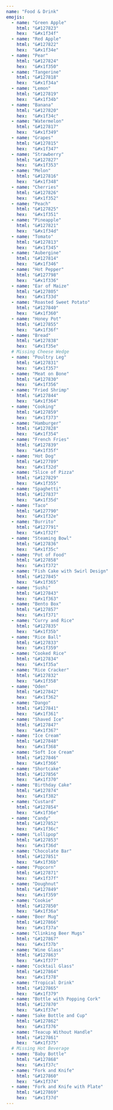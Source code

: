 ```yaml
---
name: "Food & Drink"
emojis:
  - name: "Green Apple"
    html: "&#127823"
    hex:  "&#x1f34f"
  - name: "Red Apple"
    html: "&#127822"
    hex:  "&#x1f34e"
  - name: "Pear"
    html: "&#127824"
    hex:  "&#x1f350"
  - name: "Tangerine"
    html: "&#127818"
    hex:  "&#x1f34a"
  - name: "Lemon"
    html: "&#127819"
    hex:  "&#x1f34b"       
  - name: "Banana"
    html: "&#127820"
    hex:  "&#x1f34c"
  - name: "Watermelon"
    html: "&#127817"
    hex:  "&#x1f349"
  - name: "Grapes"
    html: "&#127815"
    hex:  "&#x1f347"
  - name: "Strawberry"
    html: "&#127827"
    hex:  "&#x1f353"
  - name: "Melon"
    html: "&#127816"
    hex:  "&#x1f348"
  - name: "Cherries"
    html: "&#127826"
    hex:  "&#x1f352"
  - name: "Peach"
    html: "&#127825"
    hex:  "&#x1f351"
  - name: "Pineapple"
    html: "&#127821"
    hex:  "&#x1f34d"
  - name: "Tomato"
    html: "&#127813"
    hex:  "&#x1f345"
  - name: "Aubergine"
    html: "&#127814"
    hex:  "&#x1f346"
  - name: "Hot Pepper"
    html: "&#127798"
    hex:  "&#x1f336"
  - name: "Ear of Maize"
    html: "&#127805"
    hex:  "&#x1f33d"
  - name: "Roasted Sweet Potato"
    html: "&#127840"
    hex:  "&#x1f360"
  - name: "Honey Pot"
    html: "&#127855"
    hex:  "&#x1f36f"
  - name: "Bread"
    html: "&#127838"
    hex:  "&#x1f35e"
  # Missing Cheese Wedge
  - name: "Poultry Leg"
    html: "&#127831"
    hex:  "&#x1f357"
  - name: "Meat on Bone"
    html: "&#127830"
    hex:  "&#x1f356"
  - name: "Fried Shrimp"
    html: "&#127844"
    hex:  "&#x1f364"
  - name: "Cooking"
    html: "&#127859"
    hex:  "&#x1f373"
  - name: "Hamburger"
    html: "&#127828"
    hex:  "&#x1f354"
  - name: "French Fries"
    html: "&#127839"
    hex:  "&#x1f35f"
  - name: "Hot Dog"
    html: "&#127789"
    hex:  "&#x1f32d"
  - name: "Slice of Pizza"
    html: "&#127829"
    hex:  "&#x1f355"
  - name: "Spaghetti"
    html: "&#127837"
    hex:  "&#x1f35d"
  - name: "Taco"
    html: "&#127790"
    hex:  "&#x1f32e"
  - name: "Burrito"
    html: "&#127791"
    hex:  "&#x1f32f"
  - name: "Steaming Bowl"
    html: "&#127836"
    hex:  "&#x1f35c"
  - name: "Pot of Food"
    html: "&#127858"
    hex:  "&#x1f372"
  - name: "Fish Cake with Swirl Design"
    html: "&#127845"
    hex:  "&#x1f365"
  - name: "Sushi"
    html: "&#127843"
    hex:  "&#x1f363"
  - name: "Bento Box"
    html: "&#127857"
    hex:  "&#x1f371"
  - name: "Curry and Rice"
    html: "&#127835"
    hex:  "&#x1f35b"
  - name: "Rice Ball"
    html: "&#127833"
    hex:  "&#x1f359"
  - name: "Cooked Rice"
    html: "&#127834"
    hex:  "&#x1f35a"
  - name: "Rice Cracker"
    html: "&#127832"
    hex:  "&#x1f358"
  - name: "Oden"
    html: "&#127842"
    hex:  "&#x1f362"
  - name: "Dango"
    html: "&#127841"
    hex:  "&#x1f361"
  - name: "Shaved Ice"
    html: "&#127847"
    hex:  "&#x1f367"
  - name: "Ice Cream"
    html: "&#127848"
    hex:  "&#x1f368"
  - name: "Soft Ice Cream"
    html: "&#127846"
    hex:  "&#x1f366"
  - name: "Shortcake"
    html: "&#127856"
    hex:  "&#x1f370"
  - name: "Birthday Cake"
    html: "&#127874"
    hex:  "&#x1f382"
  - name: "Custard"
    html: "&#127854"
    hex:  "&#x1f36e"
  - name: "Candy"
    html: "&#127852"
    hex:  "&#x1f36c"
  - name: "Lollipop"
    html: "&#127853"
    hex:  "&#x1f36d"
  - name: "Chocolate Bar"
    html: "&#127851"
    hex:  "&#x1f36b"
  - name: "Popcorn"
    html: "&#127871"
    hex:  "&#x1f37f"
  - name: "Doughnut"
    html: "&#127849"
    hex:  "&#x1f359"
  - name: "Cookie"
    html: "&#127850"
    hex:  "&#x1f36a"
  - name: "Beer Mug"
    html: "&#127866"
    hex:  "&#x1f37a"
  - name: "Clinking Beer Mugs"
    html: "&#127867"
    hex:  "&#x1f37b"
  - name: "Wine Glass"
    html: "&#127863"
    hex:  "&#x1f377"
  - name: "Cocktail Glass"
    html: "&#127864"
    hex:  "&#x1f378"
  - name: "Tropical Drink"
    html: "&#127865"
    hex:  "&#x1f379"
  - name: "Bottle with Popping Cork"
    html: "&#127870"
    hex:  "&#x1f37e"
  - name: "Sake Bottle and Cup"
    html: "&#127862"
    hex:  "&#x1f376"
  - name: "Teacup Without Handle"
    html: "&#127861"
    hex:  "&#x1f375"
  # Missing Hot Beverage
  - name: "Baby Bottle"
    html: "&#127868"
    hex:  "&#x1f37c"
  - name: "Fork and Knife"
    html: "&#127860"
    hex:  "&#x1f374"
  - name: "Fork and Knife with Plate"
    html: "&#127869"
    hex:  "&#x1f37d"
---
```

